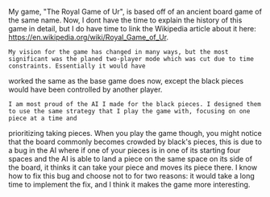 My game, "The Royal Game of Ur", is based off of an ancient board game of the same name. Now, I dont have the time to explain the history of this game in detail, but I do have time to link the Wikipedia article about it here: https://en.wikipedia.org/wiki/Royal_Game_of_Ur.

    My vision for the game has changed in many ways, but the most significant was the planed two-player mode which was cut due to time constraints. Essentially it would have
worked the same as the base game does now, except the black pieces would have been controlled by another player.

    I am most proud of the AI I made for the black pieces. I designed them to use the same strategy that I play the game with, focusing on one piece at a time and
prioritizing taking pieces. When you play the game though, you might notice that the board commonly becomes crowded by black's pieces, this is due to a bug in the AI where if
one of your pieces is in one of its starting four spaces and the AI is able to land a piece on the same space on its side of the board, it thinks it can take your piece and
moves its piece there. I know how to fix this bug and choose not to for two reasons: it would take a long time to implement the fix, and I think it makes the game more
interesting.